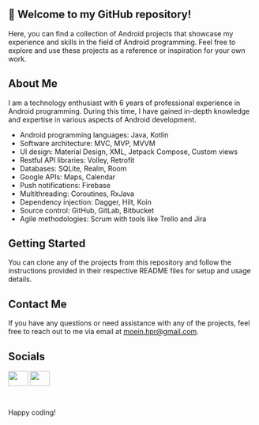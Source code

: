 ## 🤖 Welcome to my GitHub repository!

Here, you can find a collection of Android projects that showcase my experience and skills in the field of Android programming. Feel free to explore and use these projects as a reference or inspiration for your own work.

## About Me

I am a technology enthusiast with 6 years of professional experience in Android programming. During this time, I have gained in-depth knowledge and expertise in various aspects of Android development.

- Android programming languages: Java, Kotlin
- Software architecture: MVC, MVP, MVVM
- UI design: Material Design, XML, Jetpack Compose, Custom views
- Restful API libraries: Volley, Retrofit
- Databases: SQLite, Realm, Room
- Google APIs: Maps, Calendar
- Push notifications: Firebase
- Multithreading: Coroutines, RxJava
- Dependency injection: Dagger, Hilt, Koin
- Source control: GitHub, GitLab, Bitbucket
- Agile methodologies: Scrum with tools like Trello and Jira

## Getting Started

You can clone any of the projects from this repository and follow the instructions provided in their respective README files for setup and usage details.

## Contact Me

If you have any questions or need assistance with any of the projects, feel free to reach out to me via email at [moein.hpr@gmail.com](mailto:moein.hpr@).


## Socials
<p align="left">
<a href="https://www.linkedin.com/in/moein-hosseinpour-25a586161/" target="blank"><img align="center" src="https://raw.githubusercontent.com/rahuldkjain/github-profile-readme-generator/master/src/images/icons/Social/linked-in-alt.svg" alt="" height="30" width="40" /></a>
<a href="https://stackoverflow.com/users/10030199/moein-hossein-pour" target="blank"><img align="center" src="https://raw.githubusercontent.com/rahuldkjain/github-profile-readme-generator/master/src/images/icons/Social/stack-overflow.svg" alt="" height="30" width="40" /></a>
  
</p>
<br/>


Happy coding!
